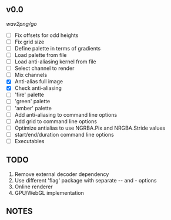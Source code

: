 ## v0.0

*wav2png/go*

- [ ] Fix offsets for odd heights
- [ ] Fix grid size
- [ ] Define palette in terms of gradients
- [ ] Load palette from file
- [ ] Load anti-aliasing kernel from file
- [ ] Select channel to render
- [ ] Mix channels
- [x] Anti-alias full image
- [x] Check anti-aliasing
- [ ] 'fire' palette
- [ ] 'green' palette
- [ ] 'amber' palette
- [ ] Add anti-aliasing to command line options
- [ ] Add grid to command line options
- [ ] Optimize antialias to use NGRBA.Pix and NRGBA.Stride values
- [ ] start/end/duration command line options
- [ ] Executables

## TODO

1. Remove external decoder dependency
2. Use different 'flag' package with separate -- and - options
3. Online renderer
4. GPU/WebGL implementation

## NOTES


